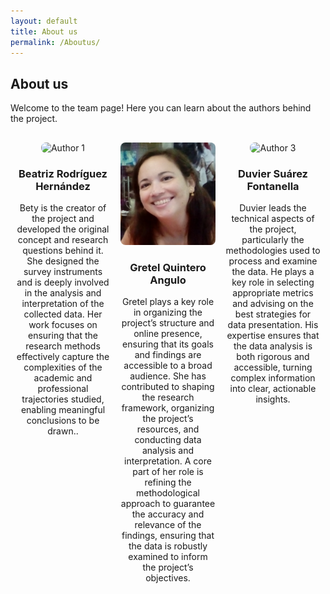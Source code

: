 ```yaml
---
layout: default
title: About us
permalink: /Aboutus/
---
```


## About us

Welcome to the team page! Here you can learn about the authors behind the project.

<div style="display: flex; justify-content: space-around; margin-top: 30px;">
  <div style="text-align: center; width: 30%;">
    <img src="assets/images/author1.jpg" alt="Author 1" style="width: 100%; border-radius: 8px;" />
    <h3>Beatriz Rodríguez Hernández</h3>
    <p>Bety is the creator of the project and developed the original concept and research questions behind it. She designed the survey instruments and is deeply involved in the analysis and interpretation of the collected data. Her work focuses on ensuring that the research methods effectively capture the complexities of the academic and professional trajectories studied, enabling meaningful conclusions to be drawn..</p>
  </div>
  <div style="text-align: center; width: 30%;">
    <img src="assets/images/IMG_20200112_212532.jpg" alt="Author 2" style="width: 100%; border-radius: 8px;" />
    <h3>Gretel Quintero Angulo</h3>
    <p> Gretel plays a key role in organizing the project’s structure and online presence, ensuring that its goals and findings are accessible to a broad audience. She has contributed to shaping the research framework, organizing the project’s resources, and conducting data analysis and interpretation. A core part of her role is refining the methodological approach to guarantee the accuracy and relevance of the findings, ensuring that the data is robustly examined to inform the project’s objectives.</p>
  </div>
  <div style="text-align: center; width: 30%;">
    <img src="assets/images/author3.jpg" alt="Author 3" style="width: 100%; border-radius: 8px;" />
    <h3>Duvier Suárez Fontanella</h3>
    <p>Duvier leads the technical aspects of the project, particularly the methodologies used to process and examine the data. He plays a key role in selecting appropriate metrics and advising on the best strategies for data presentation. His expertise ensures that the data analysis is both rigorous and accessible, turning complex information into clear, actionable insights.</p>
  </div>
</div>
